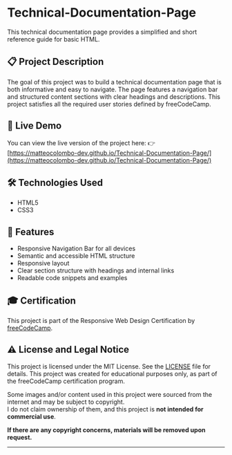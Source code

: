 # Technical-Documentation-Page
This technical documentation page provides a simplified and short reference guide for basic HTML.

## 📋 Project Description
The goal of this project was to build a technical documentation page that is both informative and easy to navigate.
The page features a navigation bar and structured content sections with clear headings and descriptions.
This project satisfies all the required user stories defined by freeCodeCamp.

## 🔗 Live Demo
You can view the live version of the project here:
👉 [https://matteocolombo-dev.github.io/Technical-Documentation-Page/](https://matteocolombo-dev.github.io/Technical-Documentation-Page/)

## 🛠️ Technologies Used
- HTML5
- CSS3

## 🚀 Features
- Responsive Navigation Bar for all devices
- Semantic and accessible HTML structure
- Responsive layout
- Clear section structure with headings and internal links
- Readable code snippets and examples

## 🎓 Certification
This project is part of the Responsive Web Design Certification by [freeCodeCamp](https://www.freecodecamp.org/).

## ⚠️ License and Legal Notice
This project is licensed under the MIT License. See the [LICENSE](https://github.com/matteocolombo-dev/Technical-Documentation-Page/blob/main/LICENSE) file for details.
This project was created for educational purposes only, as part of the freeCodeCamp certification program.

Some images and/or content used in this project were sourced from the internet and may be subject to copyright.  
I do not claim ownership of them, and this project is **not intended for commercial use**.

**If there are any copyright concerns, materials will be removed upon request.**

---
